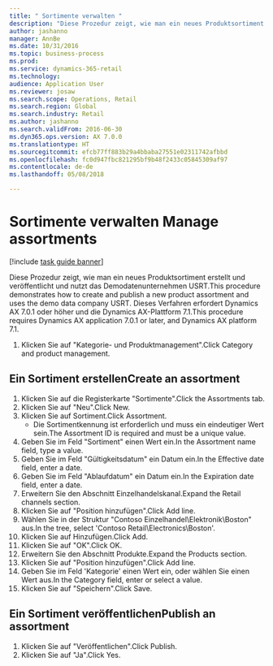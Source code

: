 ```yaml
--- 
title: " Sortimente verwalten "
description: "Diese Prozedur zeigt, wie man ein neues Produktsortiment erstellt und veröffentlicht und nutzt das Demodatenunternehmen USRT."
author: jashanno
manager: AnnBe
ms.date: 10/31/2016
ms.topic: business-process
ms.prod: 
ms.service: dynamics-365-retail
ms.technology: 
audience: Application User
ms.reviewer: josaw
ms.search.scope: Operations, Retail
ms.search.region: Global
ms.search.industry: Retail
ms.author: jashanno
ms.search.validFrom: 2016-06-30
ms.dyn365.ops.version: AX 7.0.0
ms.translationtype: HT
ms.sourcegitcommit: efcb77ff883b29a4bbaba27551e02311742afbbd
ms.openlocfilehash: fc0d947fbc821295bf9b48f2433c05845309af97
ms.contentlocale: de-de
ms.lasthandoff: 05/08/2018

---
```

# <a name="manage-assortments"></a><span data-ttu-id="72401-103"> Sortimente verwalten </span><span class="sxs-lookup"><span data-stu-id="72401-103">Manage assortments</span></span> 

[!include [task guide banner](../includes/task-guide-banner.md)]

<span data-ttu-id="72401-104">Diese Prozedur zeigt, wie man ein neues Produktsortiment erstellt und veröffentlicht und nutzt das Demodatenunternehmen USRT.</span><span class="sxs-lookup"><span data-stu-id="72401-104">This procedure demonstrates how to create and publish a new product assortment and uses the demo data company USRT.</span></span> <span data-ttu-id="72401-105">Dieses Verfahren erfordert Dynamics AX 7.0.1 oder höher und die Dynamics AX-Plattform 7.1.</span><span class="sxs-lookup"><span data-stu-id="72401-105">This procedure requires Dynamics AX application 7.0.1 or later, and Dynamics AX platform 7.1.</span></span>  

1. <span data-ttu-id="72401-106">Klicken Sie auf "Kategorie- und Produktmanagement".</span><span class="sxs-lookup"><span data-stu-id="72401-106">Click Category and product management.</span></span>

## <a name="create-an-assortment"></a><span data-ttu-id="72401-107">Ein Sortiment erstellen</span><span class="sxs-lookup"><span data-stu-id="72401-107">Create an assortment</span></span>
1. <span data-ttu-id="72401-108">Klicken Sie auf die Registerkarte "Sortimente".</span><span class="sxs-lookup"><span data-stu-id="72401-108">Click the Assortments tab.</span></span>
2. <span data-ttu-id="72401-109">Klicken Sie auf "Neu".</span><span class="sxs-lookup"><span data-stu-id="72401-109">Click New.</span></span>
3. <span data-ttu-id="72401-110">Klicken Sie auf Sortiment.</span><span class="sxs-lookup"><span data-stu-id="72401-110">Click Assortment.</span></span>
    * <span data-ttu-id="72401-111">Die Sortimentkennung ist erforderlich und muss ein eindeutiger Wert sein.</span><span class="sxs-lookup"><span data-stu-id="72401-111">The Assortment ID is required and must be a unique value.</span></span>  
4. <span data-ttu-id="72401-112">Geben Sie im Feld "Sortiment" einen Wert ein.</span><span class="sxs-lookup"><span data-stu-id="72401-112">In the Assortment name field, type a value.</span></span>
5. <span data-ttu-id="72401-113">Geben Sie im Feld "Gültigkeitsdatum" ein Datum ein.</span><span class="sxs-lookup"><span data-stu-id="72401-113">In the Effective date field, enter a date.</span></span>
6. <span data-ttu-id="72401-114">Geben Sie im Feld "Ablaufdatum" ein Datum ein.</span><span class="sxs-lookup"><span data-stu-id="72401-114">In the Expiration date field, enter a date.</span></span>
7. <span data-ttu-id="72401-115">Erweitern Sie den Abschnitt Einzelhandelskanal.</span><span class="sxs-lookup"><span data-stu-id="72401-115">Expand the Retail channels section.</span></span>
8. <span data-ttu-id="72401-116">Klicken Sie auf "Position hinzufügen".</span><span class="sxs-lookup"><span data-stu-id="72401-116">Click Add line.</span></span>
9. <span data-ttu-id="72401-117">Wählen Sie in der Struktur "Contoso Einzelhandel\Elektronik\Boston" aus.</span><span class="sxs-lookup"><span data-stu-id="72401-117">In the tree, select 'Contoso Retail\Electronics\Boston'.</span></span>
10. <span data-ttu-id="72401-118">Klicken Sie auf Hinzufügen.</span><span class="sxs-lookup"><span data-stu-id="72401-118">Click Add.</span></span>
11. <span data-ttu-id="72401-119">Klicken Sie auf "OK".</span><span class="sxs-lookup"><span data-stu-id="72401-119">Click OK.</span></span>
12. <span data-ttu-id="72401-120">Erweitern Sie den Abschnitt Produkte.</span><span class="sxs-lookup"><span data-stu-id="72401-120">Expand the Products section.</span></span>
13. <span data-ttu-id="72401-121">Klicken Sie auf "Position hinzufügen".</span><span class="sxs-lookup"><span data-stu-id="72401-121">Click Add line.</span></span>
14. <span data-ttu-id="72401-122">Geben Sie im Feld 'Kategorie' einen Wert ein, oder wählen Sie einen Wert aus.</span><span class="sxs-lookup"><span data-stu-id="72401-122">In the Category field, enter or select a value.</span></span>
15. <span data-ttu-id="72401-123">Klicken Sie auf "Speichern".</span><span class="sxs-lookup"><span data-stu-id="72401-123">Click Save.</span></span>

## <a name="publish-an-assortment"></a><span data-ttu-id="72401-124">Ein Sortiment veröffentlichen</span><span class="sxs-lookup"><span data-stu-id="72401-124">Publish an assortment</span></span>
1. <span data-ttu-id="72401-125">Klicken Sie auf "Veröffentlichen".</span><span class="sxs-lookup"><span data-stu-id="72401-125">Click Publish.</span></span>
2. <span data-ttu-id="72401-126">Klicken Sie auf "Ja".</span><span class="sxs-lookup"><span data-stu-id="72401-126">Click Yes.</span></span>


